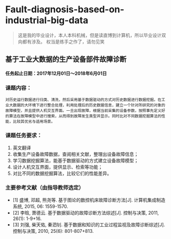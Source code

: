 # Fault-diagnosis-based-on-industrial-big-data
> 这是我的毕业设计，本人本科机械，但是读直博到计算机，所以毕业设计双向都有涉及。
>权当是练手之作了，请勿见笑

## 基于工业大数据的生产设备部件故障诊断

#### 任务起止日期：2017年12月01日～2018年6月01日

### 课题内容：

    对历史运行数据进行归类、清洗，然后采用基于数据驱动的方式对历史数据进行数据挖掘。在工业大数据的大环境下进行整合处理，利用处理后的历史数据信息，建立一个针对所研究的对象的故障模型，并且提供人机交互界面。一旦出现故障，根据当前采集的设备参数，按照事先定义好的算法在故障模型中进行搜索，从而得到故障发生类型并显示。同时比对不同数据挖掘算法的性能，比较其优劣与适用场景。
    
### 课题任务要求：
1.	英文翻译
2.	收集生产设备故障数据，查阅相关文献，整理出设备故障信息；
3.	学习数据挖掘算法，能基于数据驱动的方式建立设备故障模型；
4.	设计人机交互界面，提供显示、检索等功能；
5.	对比不同的数据挖掘算法，比较它们的性能差异。


### 主要参考文献（由指导教师选定）
* [1] 盛博, 邓超, 熊尧等. 基于图论的数控机床故障诊断方法[J]. 计算机集成制造系统, 2015, 06: 1559-1570.
* [2] 李晗, 萧德云. 基于数据驱动的故障诊断方法综述[J]. 控制与决策, 2011, 26(1): 1-9+16.
* [3] 刘强, 柴天佑, 秦泗钊. 基于数据和知识的工业过程监视及故障诊断综述[J]. 控制与决策, 2010, 25(6): 801-807+813.
